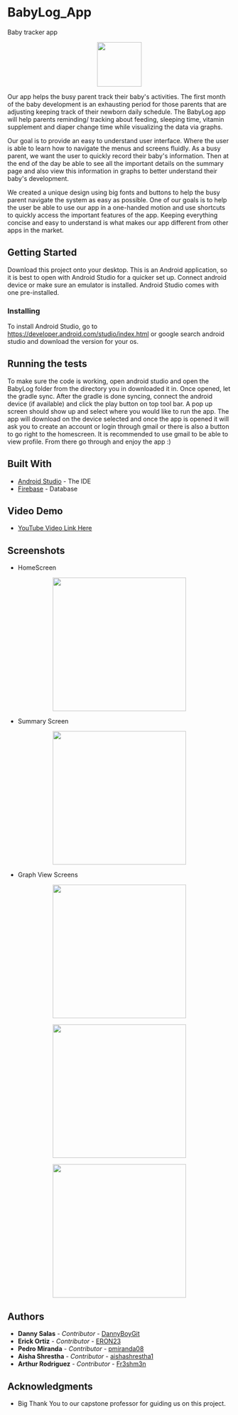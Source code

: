 # BabyLog_App
Baby tracker app

<p align="center">
  <img src="https://user-images.githubusercontent.com/19144547/40563485-8780928c-602a-11e8-9a99-650c474a8afa.png" width="100"/>
</p>

Our app helps the busy parent track their baby's activities. The first month of the baby development is an exhausting period for those parents that are adjusting keeping track of their newborn daily schedule. The BabyLog app will help parents reminding/ tracking about feeding, sleeping time, vitamin supplement and diaper change time while visualizing the data via graphs.

Our goal is to provide an easy to understand user interface. Where the user is able to learn how to navigate the menus and screens fluidly. As a busy parent, we want the user to quickly record their baby's information. Then at the end of the day be able to see all the important details on the summary page and also view this information in graphs to better understand their baby's development.

We created a unique design using big fonts and buttons to help the busy parent navigate the system as easy as possible. One of our goals is to help the user be able to use our app in a one-handed motion and use shortcuts to quickly access the important features of the app. Keeping everything concise and easy to understand is what makes our app different from other apps in the market.

## Getting Started
Download this project onto your desktop. This is an Android application, so it is best to open with Android Studio for a quicker set up. Connect android device or make sure an emulator is installed. Android Studio comes with one pre-installed.

### Installing

To install Android Studio, go to https://developer.android.com/studio/index.html or google search android studio and download the version for your os.


## Running the tests

To make sure the code is working, open android studio and open the BabyLog folder from the directory you in downloaded it in. Once opened, let the gradle sync. After the gradle is done syncing, connect the android device (if available) and click the play button on top tool bar. A pop up screen should show up and select where you would like to run the app. The app will download on the device selected and once the app is opened it will ask you to create an account or login through gmail or there is also a button to go right to the homescreen. It is recommended to use gmail to be able to view profile. From there go through and enjoy the app :)

## Built With

* [Android Studio](https://developer.android.com/studio/index.html) - The IDE
* [Firebase](https://firebase.google.com/) - Database

## Video Demo

* [YouTube Video Link Here](https://www.youtube.com/watch?v=dazFfhWnpk8&t=11s)


## Screenshots

* HomeScreen
<p align="center">
  <img src="https://user-images.githubusercontent.com/19144547/40564548-bba6cb40-602e-11e8-8f67-6f96ca2ca691.png" width="300"/>
</p>

* Summary Screen
<p align="center">
  <img src="https://user-images.githubusercontent.com/19144547/40564582-cfe89b9c-602e-11e8-90fd-c13fdfea97ff.png" width="300"/>
</p>

* Graph View Screens
<p align="center">
  <img src="https://user-images.githubusercontent.com/19144547/40564607-e9322f96-602e-11e8-914b-49bed4022521.png" width="300"/>
</p>

<p align="center">
  <img src="https://user-images.githubusercontent.com/19144547/40564616-f307dd9a-602e-11e8-8508-012a1b966c72.png" width="300"/>
</p>

<p align="center">
  <img src="https://user-images.githubusercontent.com/19144547/40564636-01d6a3c4-602f-11e8-80ae-9b46fdd1c3d3.png" width="300"/>
</p>


## Authors

* **Danny Salas** - *Contributor* - [DannyBoyGit](https://github.com/DannyBoiGit)
* **Erick Ortiz** - *Contributor* - [ERON23](https://github.com/ERON23)
* **Pedro Miranda** - *Contributor* - [pmiranda08](https://github.com/pmiranda08)
* **Aisha Shrestha** - *Contributor* - [aishashrestha1](https://github.com/aishashrestha1)
* **Arthur Rodriguez** - *Contributor* - [Fr3shm3n](https://github.com/Fr3shm3n)

## Acknowledgments

* Big Thank You to our capstone professor for guiding us on this project. 
